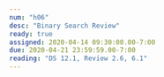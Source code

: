 ```yaml
---
num: "h06"
desc: "Binary Search Review"
ready: true
assigned: 2020-04-14 09:30:00.00-7:00
due: 2020-04-21 23:59:59.00-7:00
reading: "DS 12.1, Review 2.6, 6.1"
---
```

